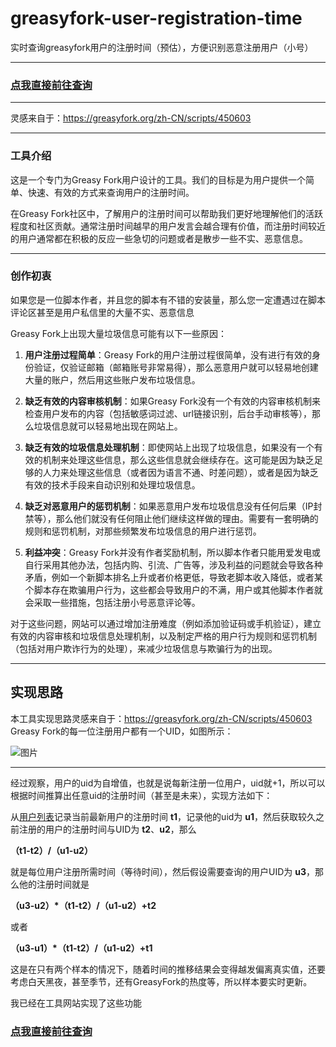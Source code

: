 # greasyfork-user-registration-time
实时查询greasyfork用户的注册时间（预估），方便识别恶意注册用户（小号）

------------
### [点我直接前往查询](https://gf.55q.icu/)

------------


灵感来自于：https://greasyfork.org/zh-CN/scripts/450603

------------
### 工具介绍
这是一个专门为Greasy Fork用户设计的工具。我们的目标是为用户提供一个简单、快速、有效的方式来查询用户的注册时间。

在Greasy Fork社区中，了解用户的注册时间可以帮助我们更好地理解他们的活跃程度和社区贡献。通常注册时间越早的用户发言会越合理有价值，而注册时间较近的用户通常都在积极的反应一些急切的问题或者是散步一些不实、恶意信息。

------------
### 创作初衷
如果您是一位脚本作者，并且您的脚本有不错的安装量，那么您一定遭遇过在脚本评论区甚至是用户私信里的大量不实、恶意信息

Greasy Fork上出现大量垃圾信息可能有以下一些原因：

1. **用户注册过程简单**：Greasy Fork的用户注册过程很简单，没有进行有效的身份验证，仅验证邮箱（邮箱账号非常易得），那么恶意用户就可以轻易地创建大量的账户，然后用这些账户发布垃圾信息。

2. **缺乏有效的内容审核机制**：如果Greasy Fork没有一个有效的内容审核机制来检查用户发布的内容（包括敏感词过滤、url链接识别，后台手动审核等），那么垃圾信息就可以轻易地出现在网站上。

3. **缺乏有效的垃圾信息处理机制**：即使网站上出现了垃圾信息，如果没有一个有效的机制来处理这些信息，那么这些信息就会继续存在。这可能是因为缺乏足够的人力来处理这些信息（或者因为语言不通、时差问题），或者是因为缺乏有效的技术手段来自动识别和处理垃圾信息。

4. **缺乏对恶意用户的惩罚机制**：如果恶意用户发布垃圾信息没有任何后果（IP封禁等），那么他们就没有任何阻止他们继续这样做的理由。需要有一套明确的规则和惩罚机制，对那些频繁发布垃圾信息的用户进行惩罚。

5. **利益冲突**：Greasy Fork并没有作者奖励机制，所以脚本作者只能用爱发电或自行采用其他办法，包括内购、引流、广告等，涉及利益的问题就会导致各种矛盾，例如一个新脚本排名上升或者价格更低，导致老脚本收入降低，或者某个脚本存在欺骗用户行为，这些都会导致用户的不满，用户或其他脚本作者就会采取一些措施，包括注册小号恶意评论等。

对于这些问题，网站可以通过增加注册难度（例如添加验证码或手机验证），建立有效的内容审核和垃圾信息处理机制，以及制定严格的用户行为规则和惩罚机制（包括对用户欺诈行为的处理），来减少垃圾信息与欺骗行为的出现。

------------
## 实现思路
本工具实现思路灵感来自于：https://greasyfork.org/zh-CN/scripts/450603
Greasy Fork的每一位注册用户都有一个UID，如图所示：

![图片](https://gf.55q.icu/1498461849.png)

------------
经过观察，用户的uid为自增值，也就是说每新注册一位用户，uid就+1，所以可以根据时间推算出任意uid的注册时间（甚至是未来），实现方法如下：

从[用户列表](https://greasyfork.org/zh-CN/users)记录当前最新用户的注册时间 **t1**，记录他的uid为 **u1**，然后获取较久之前注册的用户的注册时间与UID为 **t2**、**u2**，那么

**（t1-t2）/（u1-u2）**

就是每位用户注册所需时间（等待时间），然后假设需要查询的用户UID为 **u3**，那么他的注册时间就是

**（u3-u2）\*（t1-t2）/（u1-u2）+t2** 

或者

**（u3-u1）\*（t1-t2）/（u1-u2）+t1**

这是在只有两个样本的情况下，随着时间的推移结果会变得越发偏离真实值，还要考虑白天黑夜，甚至季节，还有GreasyFork的热度等，所以样本要实时更新。

我已经在工具网站实现了这些功能

### [点我直接前往查询](https://gf.55q.icu/)
